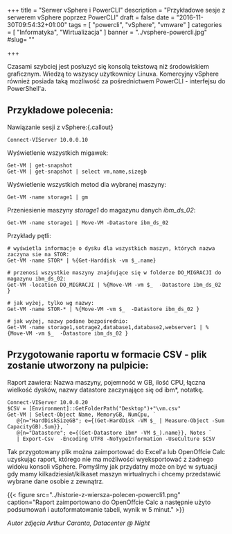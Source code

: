+++
title = "Serwer vSphere i PowerCLI"
description = "Przykładowe sesje z serwerem vSphere poprzez PowerCLI"
draft = false
date = "2016-11-30T09:54:32+01:00"
tags = [ "powercli", "vSphere", "vmware" ]
categories = [ "Informatyka", "Wirtualizacja" ]
banner = "../vsphere-powercli.jpg"
#slug= ""

+++

Czasami szybciej jest posłuzyć się konsolą tekstową niż środowiskiem graficznym. Wiedzą to wszyscy użytkownicy Linuxa. Komercyjny vSphere również posiada taką możliwość za pośrednictwem PowerCLI - interfejsu do PowerShell'a.

<!--more-->
## Przykładowe polecenia:

Nawiązanie sesji z vSphere:{.callout}
~~~
Connect-VIServer 10.0.0.10
~~~

Wyświetlenie wszystkich migawek:
~~~
Get-VM | get-snapshot
Get-VM | get-snapshot | select vm,name,sizegb
~~~

Wyświetlenie wszystkich metod dla wybranej maszyny:
~~~
Get-VM -name storage1 | gm
~~~

Przeniesienie maszyny *storage1* do magazynu danych *ibm_ds_02*:
~~~
Get-VM -name storage1 | Move-VM -Datastore ibm_ds_02
~~~

Przykłady pętli:
~~~
# wyświetla informacje o dysku dla wszystkich maszyn, których nazwa zaczyna sie na STOR:
Get-VM -name STOR* | %{Get-Harddisk -vm $_.name} 
 
# przenosi wszystkie maszyny znajdujące się w folderze DO_MIGRACJI do magazynu ibm_ds_02:
Get-VM -location DO_MIGRACJI | %{Move-VM -vm $_  -Datastore ibm_ds_02 }

# jak wyżej, tylko wg nazwy:
Get-VM -name STOR-* | %{Move-VM -vm $_  -Datastore ibm_ds_02 }

# jak wyżej, nazwy podane bezpośrednio:
Get-VM -name storage1,sotrage2,database1,database2,webserver1 | %{Move-VM -vm $_  -Datastore ibm_ds_02 }
~~~

## Przygotowanie raportu w formacie CSV - plik zostanie utworzony na pulpicie: 

Raport zawiera: Nazwa maszyny, pojemność w GB, ilość CPU, łączna wielkość dysków, nazwy datastore zaczynające się od ibm*, notatkę.

~~~
Connect-VIServer 10.0.0.20
$CSV = [Environment]::GetFolderPath("Desktop")+"\vm.csv"
Get-VM | Select-Object Name, MemoryGB, NumCpu, `
   @{n="HardDiskSizeGB"; e={(Get-HardDisk -VM $_ | Measure-Object -Sum CapacityGB).Sum}}, `
   @{n="Datastore"; e={(Get-Datastore ibm* -VM $_).name}}, Notes `
   | Export-Csv  -Encoding UTF8 -NoTypeInformation -UseCulture $CSV
~~~

Tak przygotowany plik można zaimportować do Excel'a lub OpenOffcie Calc uzyskując raport, którego nie ma możliwości wyeksportować z żadnego widoku konsoli vSphere. Pomyślmy jak przydatny może on być w sytuacji gdy mamy kilkadziesiat/kilkaset maszyn wirtualnych i chcemy przedstawić wybrane dane osobie z zewnątrz.

{{< figure src="../historie-z-wiersza-polecen-powercli1.png" caption="Raport zaimportowano do OpenOffcie Calc a następnie użyto podsumowań i autoformatowanie tabeli, wynik w 5 minut." >}}

*Autor zdjęcia Arthur Caranta, Datacenter @ Night*
